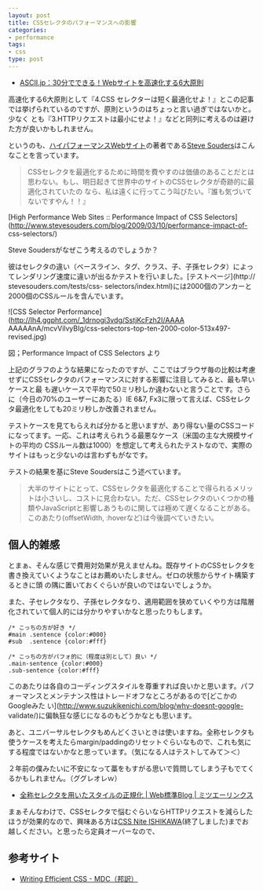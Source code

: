 ```yaml
---
layout: post
title: CSSセレクタのパフォーマンスへの影響
categories:
- performance
tags:
- css
type: post
---
```


  * [ASCII.jp：30分でできる！Webサイトを高速化する6大原則](http://ascii.jp/elem/000/000/457/457749/)

高速化する6大原則として『4.CSS セレクターは短く最適化せよ！』とこの記事では挙げられているのですが、原則というのはちょっと言い過ぎではないかと。少なく
とも『3.HTTPリクエストは最小にせよ！』などと同列に考えるのは避けた方が良いかもしれません。

というのも、[ハイパフォーマンスWebサイト](http://www.amazon.co.jp/dp/487311361X/)の著者である[Steve Souders](http://stevesouders.com/)はこんなことを言っています。

> CSSセレクタを最適化するために時間を費やすのは価値のあることだとは思わない。もし、明日起きて世界中のサイトのCSSセレクタが奇跡的に最適化されていたの
なら、私は遠くに行ってこう叫びたい。『誰も気づいてないですやん！！』

[High Performance Web Sites :: Performance Impact of CSS
Selectors](http://www.stevesouders.com/blog/2009/03/10/performance-impact-of-
css-selectors/)

Steve Soudersがなぜこう考えるのでしょうか？

彼はセレクタの違い（ベースライン、タグ、クラス、子、子孫セレクタ）によってレンダリング速度に違いが出るかテストを行いました。[テストページ](http://
stevesouders.com/tests/css-
selectors/index.html)には2000個のアンカーと2000個のCSSルールを含んでいます。

![CSS Selector Performance](http://lh4.ggpht.com/_1drnogi3vdg/SstjKcFzh2I/AAAA
AAAAAnA/mcvVilvyBIg/css-selectors-top-ten-2000-color-513x497-revised.jpg)

図；Performance Impact of CSS Selectors より

上記のグラフのような結果になったのですが、ここではブラウザ毎の比較は考慮せずにCSSセレクタのパフォーマンスに対する影響に注目してみると、最も早いケースと最
も遅いケースで平均で50ミリ秒しか違わないと言うことです。さらに（今日の70%のユーザーにあたる）IE 6&7,
Fx3に限って言えば、CSSセレクタ最適化をしても20ミリ秒しか改善されません。

テストケースを見てもらえれば分かると思いますが、あり得ない量のCSSコードになってます。一応、これは考えられうる最悪なケース（米国の主な大規模サイトの平均の
CSSルール数は1000）を想定して考えられたテストなので、実際のサイトはもっと少ないのは言わずもがなです。

テストの結果を基にSteve Soudersはこう述べています。

> 大半のサイトにとって、CSSセレクタを最適化することで得られるメリットは小さいし、コストに見合わない。ただ、CSSセレクタのいくつかの種類やJavaScriptと影響しあうものに関しては極めて遅くなることがある。このあたり(offsetWidth, :hoverなど)は今後調べていきたい。


## 個人的雑感

とまぁ、そんな感じで費用対効果が見えませんね。既存サイトのCSSセレクタを書き換えていくようなことはお薦めいたしません。ゼロの状態からサイト構築するときに頭
の隅に置いておくぐらいが良いのではないでしょうか。

また、子セレクタなり、子孫セレクタなり、適用範囲を狭めていくやり方は階層化されていて個人的には分かりやすいかなと思ったりもします。

```
/* こっちの方が好き */
#main .sentence {color:#000}
#sub  .sentence {color:#fff}
    
/* こっちの方がパフォ的に（程度は別として）良い */
.main-sentence {color:#000}
.sub-sentence {color:#fff}
```

このあたりは各自のコーディングスタイルを尊重すれば良いかと思います。パフォーマンスとメンテナンス性はトレードオフなところがあるので[どこかのGoogleみた
い](http://www.suzukikenichi.com/blog/why-doesnt-google-
validate/)に偏執狂な感じになるのもどうかなとも思います。

あと、ユニバーサルセレクタもめんどくさいときは使いますね。全称セレクタも使うケースを考えたらmargin/paddingのリセットぐらいなもので、これも気に
する程度ではないかなと思っています。（気になる人はテストしてみて＞＜）

２年前の僕みたいに不安になって藁をもすがる思いで質問してしまう子もでてくるかもしれません。（ググレオレｗ）

  * [全称セレクタを用いたスタイルの正規化 | Web標準Blog | ミツエーリンクス](http://standards.mitsue.co.jp/archives/001247.html)

まぁそんなわけで、CSSセレクタで悩むぐらいならHTTPリクエストを減らしたほうが効果的なので、興味ある方は[CSS Nite
ISHIKAWA](http://www.cssnite-ishikawa.jp/)(終了しました)までお越しください。と思ったら定員オーバーなので、

## 参考サイト

  * [Writing Efficient CSS - MDC（邦訳）](https://developer.mozilla.org/ja/Writing_Efficient_CSS)

